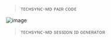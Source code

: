 > ᴛᴇᴄʜsʏɴᴄ-ᴍᴅ ᴘᴀɪʀ ᴄᴏᴅᴇ

![image](https://files.catbox.moe/jt3qb1.png)


> ᴛᴇᴄʜsʏɴᴄ-ᴍᴅ sᴇssɪᴏɴ ɪᴅ ɢᴇɴᴇʀᴀᴛᴏʀ


